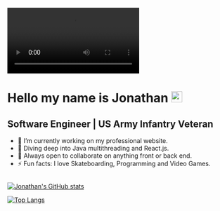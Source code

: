 

![](https://user-images.githubusercontent.com/78042252/166304811-836a4ebe-5acc-4b1a-9fce-050f28a92347.MP4)



# Hello my name is Jonathan <img src="https://media.giphy.com/media/hvRJCLFzcasrR4ia7z/giphy.gif" width="25px">


## Software Engineer | US Army Infantry Veteran

- 🔭 I’m currently working on my professional website.
- 🌱 Diving deep into Java multithreading and React.js.
- 👯 Always open to collaborate on anything front or back end.
- ⚡ Fun facts: I love Skateboarding, Programming and Video Games.
  
  
## 
  

[![Jonathan's GitHub stats](https://github-readme-stats.vercel.app/api?username=jonathan-sanchez&show_icons=true&theme=radical)](https://github.com/jonathan-sanchez/github-readme-stats)

[![Top Langs](https://github-readme-stats.vercel.app/api/top-langs/?username=jonathan-sanchez&show_icons=true&theme=radical&layout=compact)](https://github.com/jonathan-sanchez/github-readme-stats)
